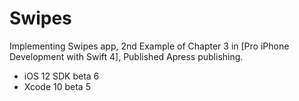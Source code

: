 # Swipes
Implementing Swipes app, 2nd Example of Chapter 3 in [Pro iPhone Development with Swift 4], Published Apress publishing.

- iOS 12 SDK beta 6
- Xcode 10 beta 5
